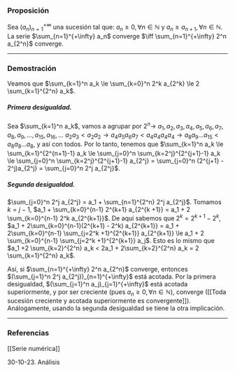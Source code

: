### Proposición

Sea $(a_n)_{n=1}^{+ \infty}$ una sucesión tal que: $a_n \ge 0, \forall n \in \mathbb{N}$ y $a_n \ge a_{n+1}, \forall n \in \mathbb{N}$. La serie $\sum_{n=1}^{+\infty} a_n$ converge $\iff \sum_{n=1}^{+\infty} 2^n a_{2^n}$ converge.

---
### Demostración

Veamos que $\sum_{k=1}^n a_k \le \sum_{k=0}^n 2^k a_{2^k} \le 2 \sum_{k=1}^{2^n} a_k$.

##### Primera desigualdad.
Sea $\sum_{k=1}^n a_k$, vamos a agrupar por $2^n \rightarrow$ $a_1, a_2, a_3, a_4, a_5, a_6, a_7, a_8, a_9, \dots, a_{15}, a_{16}, \dots$
$a_2 a_3 < a_2 a_2 \rightarrow a_4 a_5 a_6 a_7 < a_4 a_4 a_4 a_4 \rightarrow a_8 a_9 \dots a_{15} < a_8 a_8 \dots a_8$, y así con todos. Por lo tanto, tenemos que
$\sum_{k=1}^n a_k \le \sum_{k=1}^{2^{n+1}-1} a_k \le \sum_{j=0}^n \sum_{k=2^j}^{2^{j+1}-1} a_k \le \sum_{j=0}^n \sum_{k=2^j}^{2^{j+1}-1} a_{2^j} = \sum_{j=0}^n (2^{j+1} - 2^j)a_{2^j} = \sum_{j=0}^n 2^j a_{2^j}$.

##### Segunda desigualdad.
$\sum_{j=0}^n 2^j a_{2^j} = a_1 + \sum_{n=1}^{2^n} 2^j a_{2^j}$. Tomamos $k = j-1$, $a_1 + \sum_{k=0}^{n-1} 2^{k+1} a_{2^{k +1}} = a_1 + 2 \sum_{k=0}^{n-1} 2^k a_{2^{k+1}}$. De aquí sabemos que $2^k = 2^{k+1} -2^k$, $a_1 + 2\sum_{k=0}^{n-1}(2^{k+1} - 2^k) a_{2^{k+1}} = a_1 + 2\sum_{k=0}^{n-1} \sum_{j=2^k +1}^{2^{k+1}} a_{2^{k+1}} \le a_1 + 2 \sum_{k=0}^{n-1} \sum_{j=2^k +1}^{2^{k+1}} a_j$. Esto es lo mismo que $a_1 +2 \sum_{k=2}^{2^n} a_k < 2a_1 + 2\sum_{k=2}^{2^n} a_k = 2 \sum_{k=1}^{2^n} a_k$.

Así, si $\sum_{n=1}^{+\infty} 2^n a_{2^n}$ converge, entonces $(\sum_{j=1}^n 2^j a_{2^j})_{n=1}^{+\infty}$ está acotada. Por la primera desigualdad, $(\sum_{j=1}^n a_j)_{j=1}^{+\infty}$ está acotada superiormente, y por ser creciente (pues $a_n \ge 0, \forall n \in \mathbb{N}$), converge ([[Toda sucesión creciente y acotada superiormente es convergente]]). Análogamente, usando la segunda desigualdad se tiene la otra implicación.

---
### Referencias

[[Serie numérica]]

30-10-23. Análisis